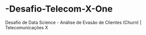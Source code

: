 # -Desafio-Telecom-X-One
Desafio de Data Science - Análise de Evasão de Clientes (Churn) | Telecomunicações X
